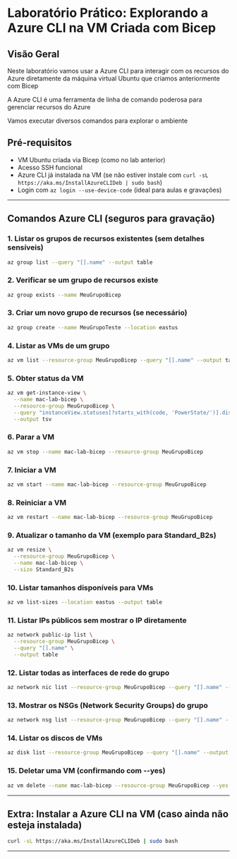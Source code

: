 # Laboratório Prático: Explorando a Azure CLI na VM Criada com Bicep

## Visão Geral

Neste laboratório vamos usar a Azure CLI para interagir com os recursos do Azure diretamente da máquina virtual Ubuntu que criamos anteriormente com Bicep

A Azure CLI é uma ferramenta de linha de comando poderosa para gerenciar recursos do Azure

Vamos executar diversos comandos para explorar o ambiente

## Pré-requisitos

- VM Ubuntu criada via Bicep (como no lab anterior)
- Acesso SSH funcional
- Azure CLI já instalada na VM (se não estiver instale com `curl -sL https://aka.ms/InstallAzureCLIDeb | sudo bash`)
- Login com `az login --use-device-code` (ideal para aulas e gravações)

---

## Comandos Azure CLI (seguros para gravação)

### 1. Listar os grupos de recursos existentes (sem detalhes sensíveis)
```bash
az group list --query "[].name" --output table
```

### 2. Verificar se um grupo de recursos existe
```bash
az group exists --name MeuGrupoBicep
```

### 3. Criar um novo grupo de recursos (se necessário)
```bash
az group create --name MeuGrupoTeste --location eastus
```

### 4. Listar as VMs de um grupo
```bash
az vm list --resource-group MeuGrupoBicep --query "[].name" --output table
```

### 5. Obter status da VM
```bash
az vm get-instance-view \
  --name mac-lab-bicep \
  --resource-group MeuGrupoBicep \
  --query "instanceView.statuses[?starts_with(code, 'PowerState/')].displayStatus" \
  --output tsv
```

### 6. Parar a VM
```bash
az vm stop --name mac-lab-bicep --resource-group MeuGrupoBicep
```

### 7. Iniciar a VM
```bash
az vm start --name mac-lab-bicep --resource-group MeuGrupoBicep
```

### 8. Reiniciar a VM
```bash
az vm restart --name mac-lab-bicep --resource-group MeuGrupoBicep
```

### 9. Atualizar o tamanho da VM (exemplo para Standard_B2s)
```bash
az vm resize \
  --resource-group MeuGrupoBicep \
  --name mac-lab-bicep \
  --size Standard_B2s
```

### 10. Listar tamanhos disponíveis para VMs
```bash
az vm list-sizes --location eastus --output table
```

### 11. Listar IPs públicos sem mostrar o IP diretamente
```bash
az network public-ip list \
  --resource-group MeuGrupoBicep \
  --query "[].name" \
  --output table
```

### 12. Listar todas as interfaces de rede do grupo
```bash
az network nic list --resource-group MeuGrupoBicep --query "[].name" --output table
```

### 13. Mostrar os NSGs (Network Security Groups) do grupo
```bash
az network nsg list --resource-group MeuGrupoBicep --query "[].name" --output table
```

### 14. Listar os discos de VMs
```bash
az disk list --resource-group MeuGrupoBicep --query "[].name" --output table
```

### 15. Deletar uma VM (confirmando com --yes)
```bash
az vm delete --name mac-lab-bicep --resource-group MeuGrupoBicep --yes
```

---

## Extra: Instalar a Azure CLI na VM (caso ainda não esteja instalada)

```bash
curl -sL https://aka.ms/InstallAzureCLIDeb | sudo bash
```

---